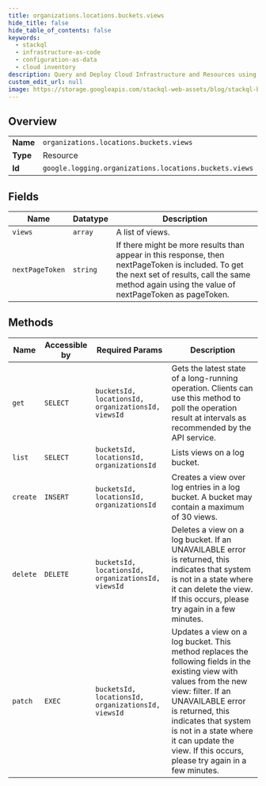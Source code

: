 ```yaml
---
title: organizations.locations.buckets.views
hide_title: false
hide_table_of_contents: false
keywords:
  - stackql
  - infrastructure-as-code
  - configuration-as-data
  - cloud inventory
description: Query and Deploy Cloud Infrastructure and Resources using SQL
custom_edit_url: null
image: https://storage.googleapis.com/stackql-web-assets/blog/stackql-blog-post-featured-image.png
---
```

  
    

## Overview
<table><tbody>
<tr><td><b>Name</b></td><td><code>organizations.locations.buckets.views</code></td></tr>
<tr><td><b>Type</b></td><td>Resource</td></tr>
<tr><td><b>Id</b></td><td><code>google.logging.organizations.locations.buckets.views</code></td></tr>
</tbody></table>

## Fields
| Name | Datatype | Description |
| ---- | -------- | ----------- |
| `views` | `array` | A list of views. |
| `nextPageToken` | `string` | If there might be more results than appear in this response, then nextPageToken is included. To get the next set of results, call the same method again using the value of nextPageToken as pageToken. |
## Methods
| Name | Accessible by | Required Params | Description |
| ---- | ------------- | --------------- | ----------- |
| `get` | `SELECT` | `bucketsId, locationsId, organizationsId, viewsId` | Gets the latest state of a long-running operation. Clients can use this method to poll the operation result at intervals as recommended by the API service. |
| `list` | `SELECT` | `bucketsId, locationsId, organizationsId` | Lists views on a log bucket. |
| `create` | `INSERT` | `bucketsId, locationsId, organizationsId` | Creates a view over log entries in a log bucket. A bucket may contain a maximum of 30 views. |
| `delete` | `DELETE` | `bucketsId, locationsId, organizationsId, viewsId` | Deletes a view on a log bucket. If an UNAVAILABLE error is returned, this indicates that system is not in a state where it can delete the view. If this occurs, please try again in a few minutes. |
| `patch` | `EXEC` | `bucketsId, locationsId, organizationsId, viewsId` | Updates a view on a log bucket. This method replaces the following fields in the existing view with values from the new view: filter. If an UNAVAILABLE error is returned, this indicates that system is not in a state where it can update the view. If this occurs, please try again in a few minutes. |
